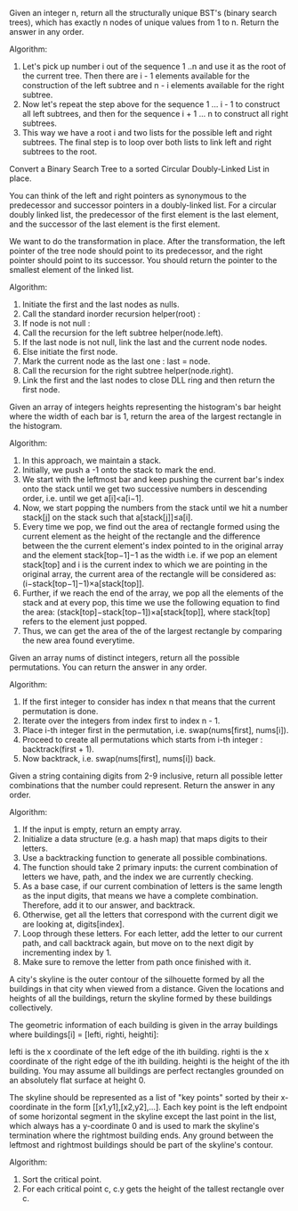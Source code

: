 Given an integer n, return all the structurally unique BST's (binary search trees), which has exactly n nodes of unique values from 1 to n. Return the answer in any order.

Algorithm:
1. Let's pick up number i out of the sequence 1 ..n and use it as the root of the current tree. Then there are i - 1 elements available for the construction of the left subtree and n - i elements available for the right subtree.
2. Now let's repeat the step above for the sequence 1 ... i - 1 to construct all left subtrees, and then for the sequence i + 1 ... n to construct all right subtrees.
3. This way we have a root i and two lists for the possible left and right subtrees. The final step is to loop over both lists to link left and right subtrees to the root.

Convert a Binary Search Tree to a sorted Circular Doubly-Linked List in place.

You can think of the left and right pointers as synonymous to the predecessor and successor pointers in a doubly-linked list. For a circular doubly linked list, the predecessor of the first element is the last element, and the successor of the last element is the first element.

We want to do the transformation in place. After the transformation, the left pointer of the tree node should point to its predecessor, and the right pointer should point to its successor. You should return the pointer to the smallest element of the linked list.

Algorithm:
1. Initiate the first and the last nodes as nulls.
2. Call the standard inorder recursion helper(root) :
3. If node is not null :
4. Call the recursion for the left subtree helper(node.left).
5. If the last node is not null, link the last and the current node nodes.
6. Else initiate the first node.
7. Mark the current node as the last one : last = node.
8. Call the recursion for the right subtree helper(node.right).
9. Link the first and the last nodes to close DLL ring and then return the first node.

Given an array of integers heights representing the histogram's bar height where the width of each bar is 1, return the area of the largest rectangle in the histogram.

Algorithm:
1. In this approach, we maintain a stack.
2. Initially, we push a -1 onto the stack to mark the end.
3. We start with the leftmost bar and keep pushing the current bar's index onto the stack until we get two successive numbers in descending order, i.e. until we get 
a[i]<a[i−1].
4. Now, we start popping the numbers from the stack until we hit a number stack[j] on the stack such that a[stack[j]]≤a[i].
5. Every time we pop, we find out the area of rectangle formed using the current element as the height of the rectangle and the difference between the the current element's index pointed to in the original array and the element stack[top−1]−1 as the width i.e. if we pop an element stack[top] and i is the current index to which we are pointing in the original array, the current area of the rectangle will be considered as: (i−stack[top−1]−1)×a[stack[top]].
6. Further, if we reach the end of the array, we pop all the elements of the stack and at every pop, this time we use the following equation to find the area: (stack[top]−stack[top−1])×a[stack[top]], where stack[top] refers to the element just popped.
7. Thus, we can get the area of the of the largest rectangle by comparing the new area found everytime.

Given an array nums of distinct integers, return all the possible permutations. You can return the answer in any order.

Algorithm:
1. If the first integer to consider has index n that means that the current permutation is done.
2. Iterate over the integers from index first to index n - 1.
3. Place i-th integer first in the permutation, i.e. swap(nums[first], nums[i]).
4. Proceed to create all permutations which starts from i-th integer : backtrack(first + 1).
5. Now backtrack, i.e. swap(nums[first], nums[i]) back.

Given a string containing digits from 2-9 inclusive, return all possible letter combinations that the number could represent. Return the answer in any order.

Algorithm:
1. If the input is empty, return an empty array.
2. Initialize a data structure (e.g. a hash map) that maps digits to their letters.
3. Use a backtracking function to generate all possible combinations.
4. The function should take 2 primary inputs: the current combination of letters we have, path, and the index we are currently checking.
5. As a base case, if our current combination of letters is the same length as the input digits, that means we have a complete combination. Therefore, add it to our answer, and backtrack.
6. Otherwise, get all the letters that correspond with the current digit we are looking at, digits[index].
7. Loop through these letters. For each letter, add the letter to our current path, and call backtrack again, but move on to the next digit by incrementing index by 1.
8. Make sure to remove the letter from path once finished with it.

A city's skyline is the outer contour of the silhouette formed by all the buildings in that city when viewed from a distance. Given the locations and heights of all the buildings, return the skyline formed by these buildings collectively.

The geometric information of each building is given in the array buildings where buildings[i] = [lefti, righti, heighti]:

lefti is the x coordinate of the left edge of the ith building.
righti is the x coordinate of the right edge of the ith building.
heighti is the height of the ith building.
You may assume all buildings are perfect rectangles grounded on an absolutely flat surface at height 0.

The skyline should be represented as a list of "key points" sorted by their x-coordinate in the form [[x1,y1],[x2,y2],...]. Each key point is the left endpoint of some horizontal segment in the skyline except the last point in the list, which always has a y-coordinate 0 and is used to mark the skyline's termination where the rightmost building ends. Any ground between the leftmost and rightmost buildings should be part of the skyline's contour.

Algorithm:
1. Sort the critical point.
2. For each critical point c, c.y gets the height of the tallest rectangle over c.
